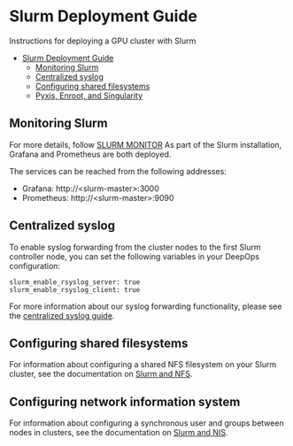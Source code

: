 # Slurm Deployment Guide

Instructions for deploying a GPU cluster with Slurm

- [Slurm Deployment Guide](#slurm-deployment-guide)
  - [Monitoring Slurm](#monitoring-slurm)
  - [Centralized syslog](#centralized-syslog)
  - [Configuring shared filesystems](#configuring-shared-filesystems)
  - [Pyxis, Enroot, and Singularity](#pyxis-enroot-and-singularity)

## Monitoring Slurm
For more details, follow [SLURM MONITOR](./monitor.md)
As part of the Slurm installation, Grafana and Prometheus are both deployed.

The services can be reached from the following addresses:

- Grafana: http://\<slurm-master\>:3000
- Prometheus: http://\<slurm-master\>:9090

## Centralized syslog

To enable syslog forwarding from the cluster nodes to the first Slurm controller node, you can set the following variables in your DeepOps configuration:

```
slurm_enable_rsyslog_server: true
slurm_enable_rsyslog_client: true
```

For more information about our syslog forwarding functionality, please see the [centralized syslog guide](./misc/syslog.md).

## Configuring shared filesystems

For information about configuring a shared NFS filesystem on your Slurm cluster, see the documentation on [Slurm and NFS](./nfs.md).

## Configuring network information system 

For information about configuring a synchronous user and groups between nodes in clusters, see the documentation on [Slurm and NIS](./nis.md).
